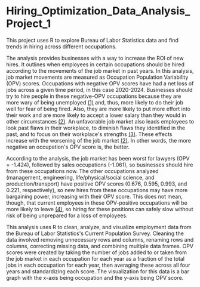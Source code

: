 # Hiring_Optimization_Data_Analysis_Project_1
This project uses R to explore Bureau of Labor Statistics data and find trends in hiring across different occupations.

The analysis provides businesses with a way to increase the ROI of new hires. It outlines when employees in certain occupations should be hired according to the movements of the job market in past years. In this analysis, job market movements are measured as Occupation Population Variability (OPV) scores. Occupations with negative OPV scores have had a net loss of jobs across a given time period, in this case 2020-2024. Businesses should try to hire people in these negative-OPV occupations because they are more wary of being unemployed [(1)](https://link.springer.com/article/10.1186/s40173-016-0069-6) and, thus, more likely to do their job well for fear of being fired. Also, they are more likely to put more effort into their work and are more likely to accept a lower salary than they would in other circumstances [(2)](https://publications.aaahq.org/jmar/article-abstract/34/2/1/75/Do-Job-Candidates-Effort-Promises-Matter-When-the?redirectedFrom=fulltext). An unfavorable job market also leads employees to look past flaws in their workplace, to diminish flaws they identified in the past, and to focus on their workplace's strengths [(3)](https://www.sciencedirect.com/science/article/pii/S0749597815000795?via%3Dihub). These effects increase with the worsening of the job market [(2)](https://publications.aaahq.org/jmar/article-abstract/34/2/1/75/Do-Job-Candidates-Effort-Promises-Matter-When-the?redirectedFrom=fulltext). In other words, the more negative an occupation's OPV score is, the better.

According to the analysis, the job market has been worst for lawyers (OPV = -1.424), followed by sales occupations (-1.061), so businesses should hire from these occupations now. The other occupations analyzed (management, engineering, life/physical/social science, and production/transport) have positive OPV scores (0.676, 0.595, 0.993, and 0.221, respectively), so new hires from these occupations may have more bargaining power, increasing with their OPV score. This does not mean, though, that current employees in these OPV-positive occupations will be more likely to leave [(4)](https://journals.sagepub.com/doi/10.1177/001872679905201001), so hiring for these positions can safely slow without risk of being unprepared for a loss of employees.

This analysis uses R to clean, analyze, and visualize employment data from the Bureau of Labor Statistics's Current Population Survey. Cleaning the data involved removing unnecessary rows and columns, renaming rows and columns, correcting missing data, and combining multiple data frames. OPV scores were created by taking the number of jobs added to or taken from the job market in each occupation for each year as a fraction of the total jobs in each occupation for each year, then averaging these across all four years and standardizing each score. The visualization for this data is a bar graph with the x-axis being occupation and the y-axis being OPV score.
